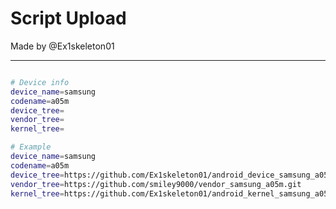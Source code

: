 # Script Upload
Made by @Ex1skeleton01

---------------
```bash

# Device info
device_name=samsung
codename=a05m
device_tree=
vendor_tree=
kernel_tree=

# Example
device_name=samsung
codename=a05m
device_tree=https://github.com/Ex1skeleton01/android_device_samsung_a05m.git
vendor_tree=https://github.com/smiley9000/vendor_samsung_a05m.git
kernel_tree=https://github.com/Ex1skeleton01/android_kernel_samsung_a05m.git

```

